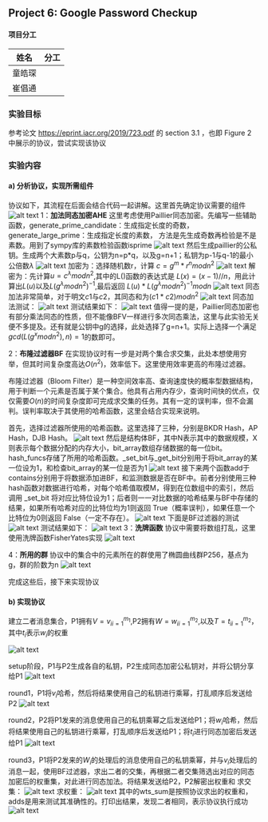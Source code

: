 ## Project 6: Google Password Checkup
#### 项目分工
| 姓名 | 分工                     |
|-------|--------------------------|
|  童皓琛   |          |
|  崔倡通  |  |

### 实验目标
参考论文 https://eprint.iacr.org/2019/723.pdf 的 section 3.1 ，也即 Figure 2 中展示的协议，尝试实现该协议
### 实验内容
#### a) 分析协议，实现所需组件
协议如下，其流程在后面会结合代码一起讲解。这里首先确定协议需要的组件
![alt text](.\image\image.png)
1：**加法同态加密AHE**
这里考虑使用Paillier同态加密。先编写一些辅助函数，generate_prime_candidate：生成指定长度的奇数，generate_large_prime：生成指定长度的素数，
方法是先生成奇数再检验是不是素数。用到了sympy库的素数检验函数isprime
![alt text](.\image\image-1.png)
然后生成paillier的公私钥。生成两个大素数p与q，公钥为n=p*q，以及g=n+1；私钥为p-1与q-1的最小公倍数$\lambda$
![alt text](.\image\image-2.png)
加密为：选择随机数r，计算
$c= g^{m}*r^n mod n^2$
![alt text](.\image\image-3.png)
解密为：先计算$u = c^{\lambda} mod n^2$,其中的L()函数的表达式是
$L(x) = (x-1)//n$，用此计算出$L(u)$以及$L(g^{\lambda}mod n^2)^{-1}$,最后返回
$L(u)*L(g^{\lambda}mod n^2)^{-1} mod n$
![alt text](.\image\image-4.png)
同态加法非常简单，对于明文$c1$与$c2$，其同态和为$(c1*c2)modn^2$
![alt text](.\image\image-5.png)
同态加法测试：
![alt text](.\image\image-6.png)
测试结果如下：
![alt text](.\image\image-7.png)
值得一提的是，Paillier同态加密也有部分乘法同态的性质，但不能像BFV一样进行多次同态乘法，这里与此实验无关便不多提及。还有就是公钥中g的选择，此处选择了g=n+1。实际上选择一个满足$gcd(L(g^x mod n^2), n)=1$的数即可。

2：**布隆过滤器BF**
在实现协议时有一步是对两个集合求交集，此处本想使用穷举，但其时间复杂度高达$O(n^2)$，效率低下。这里使用效率更高的布隆过滤器。

布隆过滤器（Bloom Filter）是一种空间效率高、查询速度快的概率型数据结构，用于判断一个元素是否属于某个集合。他具有占用内存少，查询时间快的优点，仅仅需要$O(n)$的时间复杂度即可完成求交集的任务。其有一定的误判率，但不会漏判。误判率取决于其使用的哈希函数，这里会结合实现来说明。

首先，选择过滤器所使用的哈希函数。这里选择了三种，分别是BKDR Hash，AP Hash，DJB Hash。
![alt text](.\image\image-8.png)
然后是结构体BF，其中N表示其中的数据规模，X则表示每个数据分配的内存大小，bit_array数组存储数据的每一位bit。hash_funcs存储了所用的哈希函数。_set_bit与_get_bit分别用于将bit_array的某一位设为1，和检查bit_array的某一位是否为1
![alt text](.\image\image-9.png)
接下来两个函数add于contains分别用于将数据添加进BF，和监测数据是否在BF中。前者分别使用三种hash函数对数据进行哈希，对每个哈希值取模M，得到在位数组中的索引，然后调用 _set_bit 将对应比特位设为1；后者则一一对比数据的哈希结果与BF中存储的结果，如果所有哈希对应的比特位均为1则返回 True（概率误判），如果任意一个比特位为0则返回 False（一定不存在）。
![alt text](.\image\image-10.png)
下面是BF过滤器的测试
![alt text](.\image\image-11.png)
测试结果如下：
![alt text](.\image\image-12.png)
3：**洗牌函数**
协议中需要将数组打乱，这里使用洗牌函数FisherYates实现
![alt text](.\image\image-13.png)

4：**所用的群**
协议中的集合中的元素所在的群使用了椭圆曲线群P256，基点为g，群的阶数为n
![alt text](.\image\image-14.png)

完成这些后，接下来实现协议
#### b) 实现协议
建立二者消息集合，P1拥有$V = {v_i}_{i=1}^{m_1}$,P2拥有$W = {w_i}_{i=1}^{m_2}$,以及$T = {t_i}_{i=1}^{m_2}$，其中$t_i$表示$w_i$的权重

![alt text](.\image\image-15.png)

setup阶段，P1与P2生成各自的私钥，P2生成同态加密公私钥对，并将公钥分享给P1
![alt text](.\image\image-16.png)

round1，P1将$v_i$哈希，然后将结果使用自己的私钥进行乘幂，打乱顺序后发送给P2
![alt text](.\image\image-17.png)

round2，P2将P1发来的消息使用自己的私钥乘幂之后发送给P1；将$w_i$哈希，然后将结果使用自己的私钥进行乘幂，打乱顺序后发送给P1；将$t_i$进行同态加密后发送给P1
![alt text](.\image\image-18.png)

round3，P1将P2发来的$W_i$的处理后的消息使用自己的私钥乘幂，并与$v_i$处理后的消息一起，使用BF过滤器，求出二者的交集，再根据二者交集筛选出对应的同态加密后的权重集，对此进行同态加法。将结果发送给P2，P2解密出权重和
求交集：
![alt text](.\image\image-19.png)
求权重：
![alt text](.\image\image-20.png)
其中的wts_sum是按照协议求出的权重和，adds是用来测试其准确性的。打印出结果，发现二者相同，表示协议执行成功
![alt text](.\image\image-21.png)